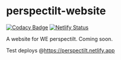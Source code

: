 # perspectilt-website

[![Codacy Badge](https://api.codacy.com/project/badge/Grade/cb0852cc26a747adabaade59213395c5)](https://app.codacy.com/manual/naveen521kk/perspectilt-website?utm_source=github.com&utm_medium=referral&utm_content=naveen521kk/perspectilt-website&utm_campaign=Badge_Grade_Dashboard)
[![Netlify Status](https://api.netlify.com/api/v1/badges/3b680c95-1d31-4011-9309-17a9a456bc2d/deploy-status)](https://app.netlify.com/sites/perspectilt/deploys)

A website for WE perspectilt. Coming soon.

Test deploys @https://perspectilt.netlify.app
